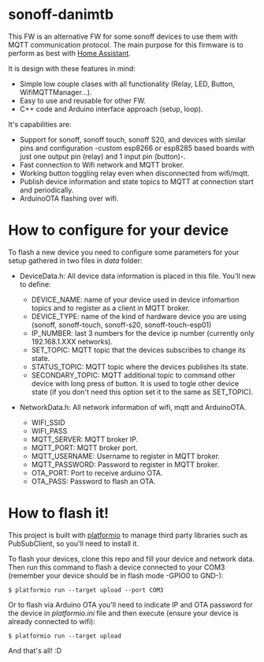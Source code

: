 sonoff-danimtb
==============

This FW is an alternative FW for some sonoff devices to use them with MQTT communication protocol. The main purpose for this firmware is to perform as best with [Home Assistant](home-assistant.io).

It is design with these features in mind:
- Simple low couple clases with all functionality (Relay, LED, Button, WifiMQTTManager...).
- Easy to use and reusable for other FW.
- C++ code and Arduino interface approach (setup, loop).

It's capabilities are:
- Support for sonoff, sonoff touch, sonoff S20, and devices with similar pins and configuration -custom esp8266 or esp8285 based boards with just one output pin (relay) and 1 input pin (button)-.
- Fast connection to Wifi network and MQTT broker.
- Working button toggling relay even when disconnected from wifi/mqtt.
- Publish device information and state topics to MQTT at connection start and periodically.
- ArduinoOTA  flashing over wifi.


# How to configure for your device
To flash a new device you need to configure some parameters for your setup gathered in two files in *data* folder:

- DeviceData.h: All device data information is placed in this file. You'll new to define:
  - DEVICE_NAME: name of your device used in device infomartion topics and to register as a client in MQTT broker.
  - DEVICE_TYPE: name of the kind of hardware device you are using (sonoff, sonoff-touch, sonoff-s20, sonoff-touch-esp01)
  - IP_NUMBER: last 3 numbers for the device ip number (currently only 192.168.1.XXX networks).
  - SET_TOPIC: MQTT topic that the devices subscribes to change its state.
  - STATUS_TOPIC: MQTT topic where the devices publishes its state.
  - SECONDARY_TOPIC: MQTT additional topic to command other device with long press of button. It is used to togle other device state (if you don't need this option set it to the same as SET_TOPIC).

- NetworkData.h: All network information of wifi, mqtt and ArduinoOTA.
  - WIFI_SSID
  - WIFI_PASS
  - MQTT_SERVER: MQTT broker IP.
  - MQTT_PORT: MQTT broker port.
  - MQTT_USERNAME: Username to register in MQTT broker.
  - MQTT_PASSWORD: Password to register in MQTT broker.
  - OTA_PORT: Port to receive arduino OTA.
  - OTA_PASS: Password to flash an OTA.
  
# How to flash it!
This project is built with [platformio](platformio.org) to manage third party libraries such as PubSubClient, so you'll need to install it.

To flash your devices, clone this repo and fill your device and network data. Then run this command to flash a device connected to your COM3 (remember your device should be in flash mode -GPIO0 to GND-):

`$ platformio run --target upload --port COM3`

Or to flash via Arduino OTA you'll need to indicate IP and OTA password for the device in *platformio.ini* file and then execute (ensure your device is already connected to wifi):

`$ platformio run --target upload`

And that's all! :D
